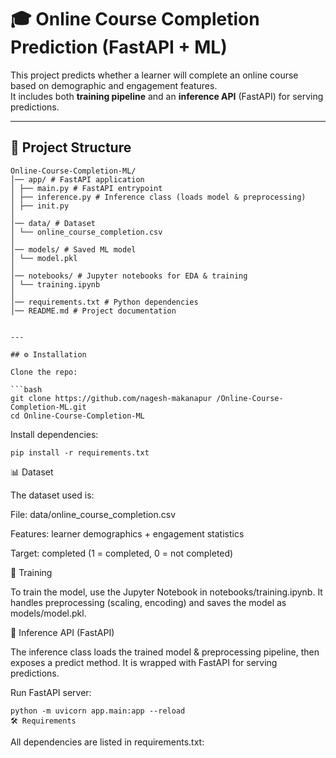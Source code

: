 # 🎓 Online Course Completion Prediction (FastAPI + ML)

This project predicts whether a learner will complete an online course based on demographic and engagement features.  
It includes both **training pipeline** and an **inference API** (FastAPI) for serving predictions.

---

## 📂 Project Structure
````
Online-Course-Completion-ML/
│── app/ # FastAPI application
│ ├── main.py # FastAPI entrypoint
│ ├── inference.py # Inference class (loads model & preprocessing)
│ ├── init.py
│
│── data/ # Dataset
│ └── online_course_completion.csv
│
│── models/ # Saved ML model
│ └── model.pkl
│
│── notebooks/ # Jupyter notebooks for EDA & training
│ └── training.ipynb
│
│── requirements.txt # Python dependencies
│── README.md # Project documentation


---

## ⚙️ Installation

Clone the repo:

```bash
git clone https://github.com/nagesh-makanapur /Online-Course-Completion-ML.git
cd Online-Course-Completion-ML
````
Install dependencies:
```
pip install -r requirements.txt
```
📊 Dataset

The dataset used is:

File: data/online_course_completion.csv

Features: learner demographics + engagement statistics

Target: completed (1 = completed, 0 = not completed)

🚀 Training

To train the model, use the Jupyter Notebook in notebooks/training.ipynb.
It handles preprocessing (scaling, encoding) and saves the model as models/model.pkl.

🤖 Inference API (FastAPI)

The inference class loads the trained model & preprocessing pipeline, then exposes a predict method.
It is wrapped with FastAPI for serving predictions.

Run FastAPI server:
``````
python -m uvicorn app.main:app --reload
🛠 Requirements
```````
All dependencies are listed in requirements.txt:





